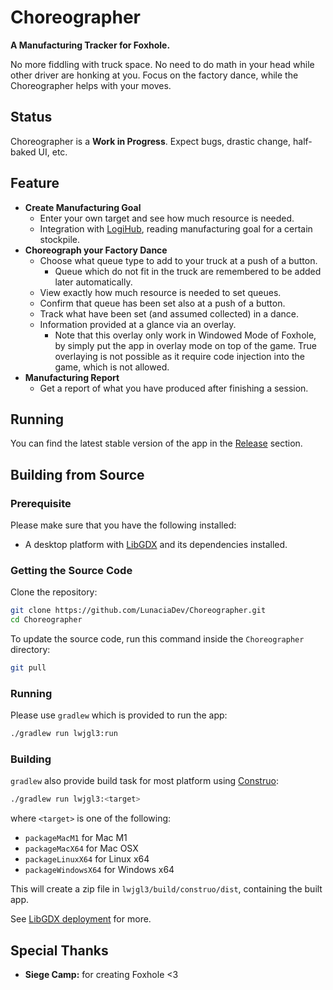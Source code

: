 # Choreographer

**A Manufacturing Tracker for Foxhole.**

No more fiddling with truck space. No need to do math in your head while other driver are honking at you. Focus on the factory dance, while the Choreographer helps with your moves.

## Status

Choreographer is a **Work in Progress**. Expect bugs, drastic change, half-baked UI, etc.

## Feature

- **Create Manufacturing Goal**
    - Enter your own target and see how much resource is needed.
    - Integration with [LogiHub](https://logihub.app), reading manufacturing goal for a certain stockpile.
- **Choreograph your Factory Dance**
    - Choose what queue type to add to your truck at a push of a button.
        - Queue which do not fit in the truck are remembered to be added later automatically.
    - View exactly how much resource is needed to set queues.
    - Confirm that queue has been set also at a push of a button.
    - Track what have been set (and assumed collected) in a dance.
    - Information provided at a glance via an overlay.
        - Note that this overlay only work in Windowed Mode of Foxhole, by simply put the app in overlay mode on top of the game. True overlaying is not possible as it require code injection into the game, which is not allowed.
- **Manufacturing Report**
    - Get a report of what you have produced after finishing a session.

## Running

You can find the latest stable version of the app in the [Release](https://github.com/LunaciaDev/Choreographer/releases) section.

## Building from Source

### Prerequisite

Please make sure that you have the following installed:

- A desktop platform with [LibGDX](https://libgdx.com/) and its dependencies installed.

### Getting the Source Code

Clone the repository:

```bash
git clone https://github.com/LunaciaDev/Choreographer.git
cd Choreographer
```

To update the source code, run this command inside the `Choreographer` directory:

```bash
git pull
```

### Running

Please use `gradlew` which is provided to run the app:

```bash
./gradlew run lwjgl3:run
```

### Building

`gradlew` also provide build task for most platform using [Construo](https://github.com/fourlastor-alexandria/construo):

```bash
./gradlew run lwjgl3:<target>
```

where `<target>` is one of the following:

- `packageMacM1` for Mac M1
- `packageMacX64` for Mac OSX
- `packageLinuxX64` for Linux x64
- `packageWindowsX64` for Windows x64

This will create a zip file in `lwjgl3/build/construo/dist`, containing the built app.

See [LibGDX deployment](https://libgdx.com/wiki/deployment/bundling-a-jre) for more.

## Special Thanks

- **Siege Camp:** for creating Foxhole <3